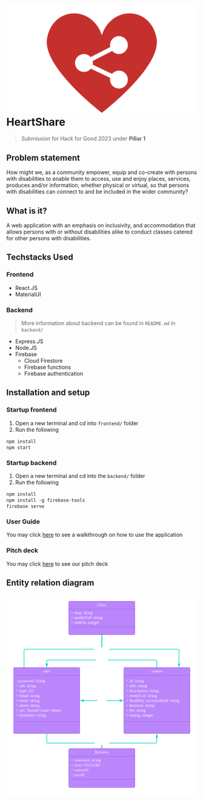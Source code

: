 # ![Logo](./blobs/logo.png) HeartShare

> Submission for Hack for Good 2023 under **Pillar 1**

## Problem statement

How might we, as a community empower, equip and co-create with persons with disabilities to enable them to access, use and enjoy places, services, produces and/or information, whether physical or virtual, so that persons with disabilities can connect to and be included in the wider community?

## What is it?

A web application with an emphasis on inclusivity, and accommodation that allows persons with or without disabilities alike to conduct classes catered for other persons with disabilities.

## Techstacks Used

### Frontend
* React.JS
* MaterialUI

### Backend
> More information about backend can be found in `README.md` in `backend/`
* Express.JS
* Node.JS
* Firebase
    * Cloud Firestore
    * Firebase functions
    * Firebase authentication

## Installation and setup

### Startup frontend
1. Open a new terminal and cd into `frontend/` folder
1. Run the following
```
npm install
npm start
```

### Startup backend
1. Open a new terminal and cd into the `backend/` folder
1. Run the following
```
npm install
npm install -g firebase-tools
firebase serve
```

### User Guide
You may click [here](https://docs.google.com/document/d/1b9i6vkPXQlwS_xyvvJ9ckoJ8CNmnQogXNRL-pkvDJJ4/edit?usp=sharing) to see a walkthrough on how to use the application

### Pitch deck
You may click [here](https://docs.google.com/presentation/d/1Z9WIhwO0naFTpgqwqU1gwiXrtPYaU9ZX7dRbO7tRBvs/edit?usp=sharing) to see our pitch deck

## Entity relation diagram
![erd](./blobs/erd-dark.png)
